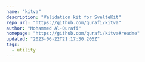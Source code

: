 ```yaml
---
name: "kitva"
description: "Validation kit for SvelteKit"
repo_url: "https://github.com/qurafi/kitva"
author: "Mohammed Al-Qurafi"
homepage: "https://github.com/qurafi/kitva#readme"
updated: "2023-06-22T21:17:30.206Z"
tags: 
  - utility
---
```

